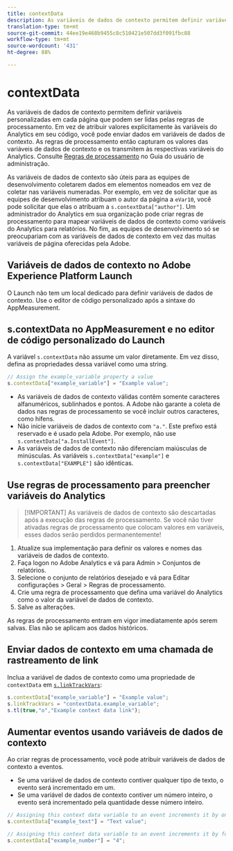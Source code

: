 ```yaml
---
title: contextData
description: As variáveis de dados de contexto permitem definir variáveis personalizadas em cada página que podem ser lidas pelas regras de processamento.
translation-type: tm+mt
source-git-commit: 44ee19e468b9455c8c510421e507dd3f091fbc88
workflow-type: tm+mt
source-wordcount: '431'
ht-degree: 88%

---
```



# contextData

As variáveis de dados de contexto permitem definir variáveis personalizadas em cada página que podem ser lidas pelas regras de processamento. Em vez de atribuir valores explicitamente às variáveis do Analytics em seu código, você pode enviar dados em variáveis de dados de contexto. As regras de processamento então capturam os valores das variáveis de dados de contexto e os transmitem às respectivas variáveis do Analytics. Consulte [Regras de processamento](/help/admin/admin/c-processing-rules/c-processing-rules-configuration/t-processing-rules.md) no Guia do usuário de administração.

As variáveis de dados de contexto são úteis para as equipes de desenvolvimento coletarem dados em elementos nomeados em vez de coletar nas variáveis numeradas. Por exemplo, em vez de solicitar que as equipes de desenvolvimento atribuam o autor da página a `eVar10`, você pode solicitar que elas o atribuam a `s.contextData["author"]`. Um administrador do Analytics em sua organização pode criar regras de processamento para mapear variáveis de dados de contexto como variáveis do Analytics para relatórios. No fim, as equipes de desenvolvimento só se preocupariam com as variáveis de dados de contexto em vez das muitas variáveis de página oferecidas pela Adobe.

## Variáveis de dados de contexto no Adobe Experience Platform Launch

O Launch não tem um local dedicado para definir variáveis de dados de contexto. Use o editor de código personalizado após a sintaxe do AppMeasurement.

## s.contextData no AppMeasurement e no editor de código personalizado do Launch

A variável `s.contextData` não assume um valor diretamente. Em vez disso, defina as propriedades dessa variável como uma string.

```js
// Assign the example_variable property a value
s.contextData["example_variable"] = "Example value";
```

* As variáveis de dados de contexto válidas contêm somente caracteres alfanuméricos, sublinhados e pontos. A Adobe não garante a coleta de dados nas regras de processamento se você incluir outros caracteres, como hifens.
* Não inicie variáveis de dados de contexto com `"a."`. Este prefixo está reservado e é usado pela Adobe. Por exemplo, não use `s.contextData["a.InstallEvent"]`.
* As variáveis de dados de contexto não diferenciam maiúsculas de minúsculas. As variáveis `s.contextData["example"]` e `s.contextData["EXAMPLE"]` são idênticas.

## Use regras de processamento para preencher variáveis do Analytics

>[!IMPORTANT] As variáveis de dados de contexto são descartadas após a execução das regras de processamento. Se você não tiver ativadas regras de processamento que colocam valores em variáveis, esses dados serão perdidos permanentemente!

1. Atualize sua implementação para definir os valores e nomes das variáveis de dados de contexto.
2. Faça logon no Adobe Analytics e vá para Admin > Conjuntos de relatórios.
3. Selecione o conjunto de relatórios desejado e vá para Editar configurações > Geral > Regras de processamento.
4. Crie uma regra de processamento que defina uma variável do Analytics como o valor da variável de dados de contexto.
5. Salve as alterações.

As regras de processamento entram em vigor imediatamente após serem salvas. Elas não se aplicam aos dados históricos.

## Enviar dados de contexto em uma chamada de rastreamento de link

Inclua a variável de dados de contexto como uma propriedade de `contextData` em [`s.linkTrackVars`](../config-vars/linktrackvars.md):

```js
s.contextData["example_variable"] = "Example value";
s.linkTrackVars = "contextData.example_variable";
s.tl(true,"o","Example context data link");
```

## Aumentar eventos usando variáveis de dados de contexto

Ao criar regras de processamento, você pode atribuir variáveis de dados de contexto a eventos.

* Se uma variável de dados de contexto contiver qualquer tipo de texto, o evento será incrementado em um.
* Se uma variável de dados de contexto contiver um número inteiro, o evento será incrementado pela quantidade desse número inteiro.

```js
// Assigning this context data variable to an event increments it by one
s.contextData["example_text"] = "Text value";

// Assigning this context data variable to an event increments it by four
s.contextData["example_number"] = "4";
```
